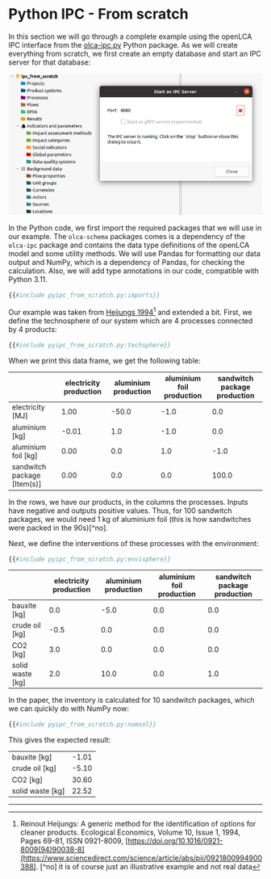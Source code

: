 # Python IPC - From scratch

In this section we will go through a complete example using the openLCA IPC
interface from the [olca-ipc.py](https://github.com/GreenDelta/olca-ipc.py)
Python package. As we will create everything from scratch, we first create an
empty database and start an IPC server for that database:

![](./images/py_scratch_init_db.png)

In the Python code, we first import the required packages that we will use in
our example. The `olca-schema` packages comes is a dependency of the `olca-ipc`
package and contains the data type definitions of the openLCA model and some
utility methods. We will use Pandas for formatting our data output and NumPy,
which is a dependency of Pandas, for checking the calculation. Also, we will
add type annotations in our code, compatible with Python 3.11.

```py
{{#include pyipc_from_scratch.py:imports}}
```

Our example was taken from [Heijungs
1994](https://www.sciencedirect.com/science/article/abs/pii/0921800994900388)[^paper]
and extended a bit. First, we define the technosphere of our system which are
4 processes connected by 4 products:


```py
{{#include pyipc_from_scratch.py:techsphere}}
```

When we print this data frame, we get the following table:

|                              | electricity production | aluminium production  | aluminium foil production | sandwitch package production |
|------------------------------|------------------------|-----------------------|---------------------------|------------------------------|
| electricity [MJ]             |                   1.00 |                -50.0  |                      -1.0 |                          0.0 |
| aluminium [kg]               |                  -0.01 |                  1.0  |                      -1.0 |                          0.0 |
| aluminium foil [kg]          |                   0.00 |                  0.0  |                       1.0 |                         -1.0 |
| sandwitch package [Item(s)]  |                   0.00 |                  0.0  |                       0.0 |                        100.0 |

In the rows, we have our products, in the columns the processes. Inputs have
negative and outputs positive values. Thus, for 100 sandwitch packages, we would
need 1 kg of aluminium foil (this is how sandwitches were packed in the 90s)[^no].

Next, we define the interventions of these processes with the environment:

```py
{{#include pyipc_from_scratch.py:envisphere}}
```

|                  | electricity production | aluminium production | aluminium foil production | sandwitch package production |
|------------------|------------------------|----------------------|---------------------------|------------------------------|
| bauxite [kg]     |                    0.0 |                 -5.0 |                       0.0 |                          0.0 |
| crude oil [kg]   |                   -0.5 |                  0.0 |                       0.0 |                          0.0 |
| CO2 [kg]         |                    3.0 |                  0.0 |                       0.0 |                          0.0 |
| solid waste [kg] |                    2.0 |                 10.0 |                       0.0 |                          1.0 |


In the paper, the inventory is calculated for 10 sandwitch packages, which we
can quickly do with NumPy now:

```py
{{#include pyipc_from_scratch.py:numsol}}
```

This gives the expected result:

|                  |       |
|------------------|-------|
| bauxite [kg]     | -1.01 |
| crude oil [kg]   | -5.10 |
| CO2 [kg]         | 30.60 |
| solid waste [kg] | 22.52 |






---

[^paper]: Reinout Heijungs: A generic method for the identification of options
    for cleaner products. Ecological Economics, Volume 10, Issue 1, 1994, Pages
    69-81, ISSN 0921-8009,
    [https://doi.org/10.1016/0921-8009(94)90038-8](https://www.sciencedirect.com/science/article/abs/pii/0921800994900388).
[^no] it is of course just an illustrative example and not real data
